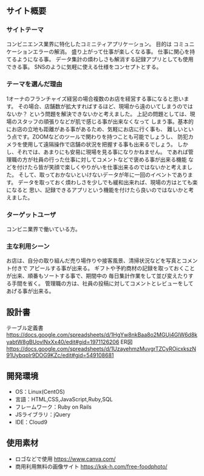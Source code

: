 # <ShereWork>

## サイト概要
### サイトテーマ
コンビニエンス業界に特化したコミニティアプリケーション。
目的は
コミュニケーションエラーの解消。
盛り上がって仕事が楽しくなる事。
仕事に関心を持てるようになる事。
データ集計の煩わしさも解消する記録アプリとしても使用できる事。
SNSのように気軽に使える仕様をコンセプトとする。

### テーマを選んだ理由
1オーナのフランチャイズ経営の場合複数のお店を経営する事になると思います。
その場合、店舗数が拡大すればするほど、現場から遠のいてしまうのではないか？
という問題を解決できないかと考えました。
上記の問題としては、現場のスタッフの頑張りなどが肌で感じる事が出来なくなって
しまう事。基本的にお店の立地も距離がある事があるため、気軽にお店に行く事も、
難しいという点です。ZOOMなどのツールで関わりを持つことも可能でしょうし、
防犯カメラを使用して遠隔操作で店舗の状況を把握する事も出来るでしょう。
しかし、それでは、あまりにも安易に現場を見る事になりかねません。
であれば管理職の方が社員の行った仕事に対してコメントなどで褒める事が出来る機能
などを付けたら皆が笑顔で楽しくやりがいを仕事出来るのではないかと考えました。
そして、取っておかないといけないデータが年に一回のイベントであります。
データを取っておく煩わしさを少しでも緩和出来れば、現場の方はとても楽になると
思い、記録できるアプリという機能を付けたら良いのではないかと考えました。


### ターゲットユーザ
コンビニ業界で働いている方。

### 主な利用シーン
お店は、自分の取り組んだ売り場作りや接客風景、清掃状況などを写真とコメント付きで
アピールする事が出来る。
ギフトや予約商材の記録を取っておくことが出来、順番もソートする事で、期間中の
毎日集計作業をして並び変えたりする手間を省く。
管理職の方は、社員の投稿に対してコメントとレビューをしてあげる事が出来る。

## 設計書
テーブル定義書 https://docs.google.com/spreadsheets/d/1HgYw8nkBaa8o2MGUj4GlW6d8kyabtW8gBUovlNxXx40/edit#gid=1971126206
ER図 https://docs.google.com/spreadsheets/d/1UzayehmzMuvgrTZCyROicxkszN91UybqpIr9DOG9KZc/edit#gid=549108681
## 開発環境
- OS：Linux(CentOS)
- 言語：HTML,CSS,JavaScript,Ruby,SQL
- フレームワーク：Ruby on Rails
- JSライブラリ：jQuery
- IDE：Cloud9

## 使用素材
- ロゴなどで使用 https://www.canva.com/
- 商用利用無料の画像サイト https://ksk-h.com/free-foodphoto/